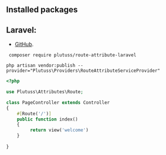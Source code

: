 ## Installed packages

## Laravel:
- [GitHub](https://github.com/plutuss/route-attribute-laravel).

 
```shell
 composer require plutuss/route-attribute-laravel
```

```shell
php artisan vendor:publish --provider="Plutuss\Providers\RouteAttributeServiceProvider"
```


```php
<?php

use Plutuss\Attributes\Route;

class PageController extends Controller
{
    #[Route('/')]
    public function index()
    {
         return view('welcome')
    }
    
}

```

